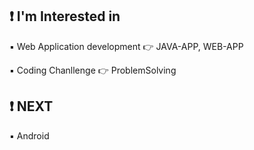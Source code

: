 ## ❗ I'm Interested in
▪️ Web Application development 👉 JAVA-APP, WEB-APP

▪️ Coding Chanllenge 👉 ProblemSolving

## ❗ NEXT

▪️ Android
